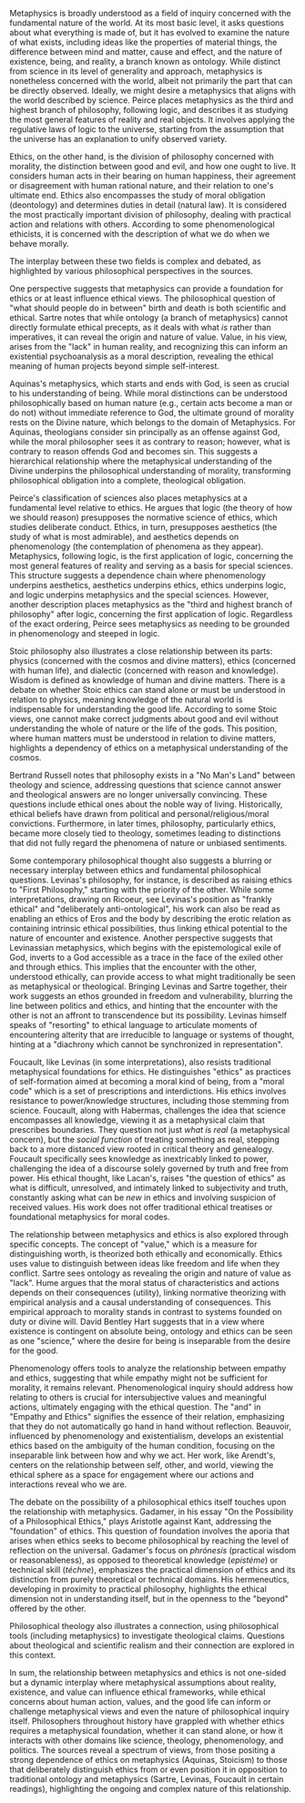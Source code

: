 Metaphysics is broadly understood as a field of inquiry concerned with the fundamental nature of the world. At its most basic level, it asks questions about what everything is made of, but it has evolved to examine the nature of what exists, including ideas like the properties of material things, the difference between mind and matter, cause and effect, and the nature of existence, being, and reality, a branch known as ontology. While distinct from science in its level of generality and approach, metaphysics is nonetheless concerned with the world, albeit not primarily the part that can be directly observed. Ideally, we might desire a metaphysics that aligns with the world described by science. Peirce places metaphysics as the third and highest branch of philosophy, following logic, and describes it as studying the most general features of reality and real objects. It involves applying the regulative laws of logic to the universe, starting from the assumption that the universe has an explanation to unify observed variety.

Ethics, on the other hand, is the division of philosophy concerned with morality, the distinction between good and evil, and how one ought to live. It considers human acts in their bearing on human happiness, their agreement or disagreement with human rational nature, and their relation to one's ultimate end. Ethics also encompasses the study of moral obligation (deontology) and determines duties in detail (natural law). It is considered the most practically important division of philosophy, dealing with practical action and relations with others. According to some phenomenological ethicists, it is concerned with the description of what we do when we behave morally.

The interplay between these two fields is complex and debated, as highlighted by various philosophical perspectives in the sources.

One perspective suggests that metaphysics can provide a foundation for ethics or at least influence ethical views. The philosophical question of "what should people do in between" birth and death is both scientific and ethical. Sartre notes that while ontology (a branch of metaphysics) cannot directly formulate ethical precepts, as it deals with what _is_ rather than imperatives, it can reveal the origin and nature of value. Value, in his view, arises from the "lack" in human reality, and recognizing this can inform an existential psychoanalysis as a moral description, revealing the ethical meaning of human projects beyond simple self-interest.

Aquinas's metaphysics, which starts and ends with God, is seen as crucial to his understanding of being. While moral distinctions can be understood philosophically based on human nature (e.g., certain acts become a man or do not) without immediate reference to God, the ultimate ground of morality rests on the Divine nature, which belongs to the domain of Metaphysics. For Aquinas, theologians consider sin principally as an offense against God, while the moral philosopher sees it as contrary to reason; however, what is contrary to reason offends God and becomes sin. This suggests a hierarchical relationship where the metaphysical understanding of the Divine underpins the philosophical understanding of morality, transforming philosophical obligation into a complete, theological obligation.

Peirce's classification of sciences also places metaphysics at a fundamental level relative to ethics. He argues that logic (the theory of how we should reason) presupposes the normative science of ethics, which studies deliberate conduct. Ethics, in turn, presupposes aesthetics (the study of what is most admirable), and aesthetics depends on phenomenology (the contemplation of phenomena as they appear). Metaphysics, following logic, is the first application of logic, concerning the most general features of reality and serving as a basis for special sciences. This structure suggests a dependence chain where phenomenology underpins aesthetics, aesthetics underpins ethics, ethics underpins logic, and logic underpins metaphysics and the special sciences. However, another description places metaphysics as the "third and highest branch of philosophy" after logic, concerning the first application of logic. Regardless of the exact ordering, Peirce sees metaphysics as needing to be grounded in phenomenology and steeped in logic.

Stoic philosophy also illustrates a close relationship between its parts: physics (concerned with the cosmos and divine matters), ethics (concerned with human life), and dialectic (concerned with reason and knowledge). Wisdom is defined as knowledge of human and divine matters. There is a debate on whether Stoic ethics can stand alone or must be understood in relation to physics, meaning knowledge of the natural world is indispensable for understanding the good life. According to some Stoic views, one cannot make correct judgments about good and evil without understanding the whole of nature or the life of the gods. This position, where human matters must be understood in relation to divine matters, highlights a dependency of ethics on a metaphysical understanding of the cosmos.

Bertrand Russell notes that philosophy exists in a "No Man's Land" between theology and science, addressing questions that science cannot answer and theological answers are no longer universally convincing. These questions include ethical ones about the noble way of living. Historically, ethical beliefs have drawn from political and personal/religious/moral convictions. Furthermore, in later times, philosophy, particularly ethics, became more closely tied to theology, sometimes leading to distinctions that did not fully regard the phenomena of nature or unbiased sentiments.

Some contemporary philosophical thought also suggests a blurring or necessary interplay between ethics and fundamental philosophical questions. Levinas's philosophy, for instance, is described as raising ethics to "First Philosophy," starting with the priority of the other. While some interpretations, drawing on Ricoeur, see Levinas's position as "frankly ethical" and "deliberately anti-ontological", his work can also be read as enabling an ethics of Eros and the body by describing the erotic relation as containing intrinsic ethical possibilities, thus linking ethical potential to the nature of encounter and existence. Another perspective suggests that Levinassian metaphysics, which begins with the epistemological exile of God, inverts to a God accessible as a trace in the face of the exiled other and through ethics. This implies that the encounter with the other, understood ethically, can provide access to what might traditionally be seen as metaphysical or theological. Bringing Levinas and Sartre together, their work suggests an ethos grounded in freedom and vulnerability, blurring the line between politics and ethics, and hinting that the encounter with the other is not an affront to transcendence but its possibility. Levinas himself speaks of "resorting" to ethical language to articulate moments of encountering alterity that are irreducible to language or systems of thought, hinting at a "diachrony which cannot be synchronized in representation".

Foucault, like Levinas (in some interpretations), also resists traditional metaphysical foundations for ethics. He distinguishes "ethics" as practices of self-formation aimed at becoming a moral kind of being, from a "moral code" which is a set of prescriptions and interdictions. His ethics involves resistance to power/knowledge structures, including those stemming from science. Foucault, along with Habermas, challenges the idea that science encompasses all knowledge, viewing it as a metaphysical claim that prescribes boundaries. They question not just _what is real_ (a metaphysical concern), but the _social function_ of treating something as real, stepping back to a more distanced view rooted in critical theory and genealogy. Foucault specifically sees knowledge as inextricably linked to power, challenging the idea of a discourse solely governed by truth and free from power. His ethical thought, like Lacan's, raises "the question of ethics" as what is difficult, unresolved, and intimately linked to subjectivity and truth, constantly asking what can be _new_ in ethics and involving suspicion of received values. His work does not offer traditional ethical treatises or foundational metaphysics for moral codes.

The relationship between metaphysics and ethics is also explored through specific concepts. The concept of "value," which is a measure for distinguishing worth, is theorized both ethically and economically. Ethics uses value to distinguish between ideas like freedom and life when they conflict. Sartre sees ontology as revealing the origin and nature of value as "lack". Hume argues that the moral status of characteristics and actions depends on their consequences (utility), linking normative theorizing with empirical analysis and a causal understanding of consequences. This empirical approach to morality stands in contrast to systems founded on duty or divine will. David Bentley Hart suggests that in a view where existence is contingent on absolute being, ontology and ethics can be seen as one "science," where the desire for being is inseparable from the desire for the good.

Phenomenology offers tools to analyze the relationship between empathy and ethics, suggesting that while empathy might not be sufficient for morality, it remains relevant. Phenomenological inquiry should address how relating to others is crucial for intersubjective values and meaningful actions, ultimately engaging with the ethical question. The "and" in "Empathy and Ethics" signifies the essence of their relation, emphasizing that they do not automatically go hand in hand without reflection. Beauvoir, influenced by phenomenology and existentialism, develops an existential ethics based on the ambiguity of the human condition, focusing on the inseparable link between how and why we act. Her work, like Arendt's, centers on the relationship between self, other, and world, viewing the ethical sphere as a space for engagement where our actions and interactions reveal who we are.

The debate on the possibility of a philosophical ethics itself touches upon the relationship with metaphysics. Gadamer, in his essay "On the Possibility of a Philosophical Ethics," plays Aristotle against Kant, addressing the "foundation" of ethics. This question of foundation involves the aporia that arises when ethics seeks to become philosophical by reaching the level of reflection on the universal. Gadamer's focus on _phrónesis_ (practical wisdom or reasonableness), as opposed to theoretical knowledge (_epistéme_) or technical skill (_téchne_), emphasizes the practical dimension of ethics and its distinction from purely theoretical or technical domains. His hermeneutics, developing in proximity to practical philosophy, highlights the ethical dimension not in understanding itself, but in the openness to the "beyond" offered by the other.

Philosophical theology also illustrates a connection, using philosophical tools (including metaphysics) to investigate theological claims. Questions about theological and scientific realism and their connection are explored in this context.

In sum, the relationship between metaphysics and ethics is not one-sided but a dynamic interplay where metaphysical assumptions about reality, existence, and value can influence ethical frameworks, while ethical concerns about human action, values, and the good life can inform or challenge metaphysical views and even the nature of philosophical inquiry itself. Philosophers throughout history have grappled with whether ethics requires a metaphysical foundation, whether it can stand alone, or how it interacts with other domains like science, theology, phenomenology, and politics. The sources reveal a spectrum of views, from those positing a strong dependence of ethics on metaphysics (Aquinas, Stoicism) to those that deliberately distinguish ethics from or even position it in opposition to traditional ontology and metaphysics (Sartre, Levinas, Foucault in certain readings), highlighting the ongoing and complex nature of this relationship.